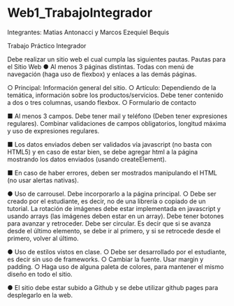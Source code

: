 # Web1_TrabajoIntegrador
Integrantes: Matias Antonacci y Marcos Ezequiel Bequis

Trabajo Práctico Integrador

Debe realizar un sitio web el cual cumpla las siguientes pautas.
Pautas para el Sitio Web
● Al menos 3 páginas distintas. Todas con menú de navegación (haga uso de flexbox)
y enlaces a las demás páginas.

○ Principal: Información general del sitio.
○ Artículo: Dependiendo de la temática, información sobre los
productos/servicios. Debe tener contenido a dos o tres columnas, usando
flexbox.
○ Formulario de contacto

■ Al menos 3 campos. Debe tener mail y teléfono (Deben tener
expresiones regulares). Combinar validaciones de campos
obligatorios, longitud máxima y uso de expresiones regulares.

■ Los datos enviados deben ser validados vía javascript (no basta con
HTML5) y en caso de estar bien, se debe agregar html a la página
mostrando los datos enviados (usando createElement).

■ En caso de haber errores, deben ser mostrados manipulando el
HTML (no usar alertas nativas).

● Uso de carrousel. Debe incorporarlo a la página principal.
○ Debe ser creado por el estudiante, es decir, no de una librería o copiado de
un tutorial. La rotación de imágenes debe estar implementada en javascript y
usando arrays (las imágenes deben estar en un array). Debe tener botones
para avanzar y retroceder. Debe ser circular. Es decir que si se avanza
desde el último elemento, se debe ir al primero, y si se retrocede desde el
primero, volver al último.

● Uso de estilos vistos en clase.
○ Debe ser desarrollado por el estudiante, es decir sin uso de frameworks.
○ Cambiar la fuente. Usar margin y padding.
○ Haga uso de alguna paleta de colores, para mantener el mismo diseño en
todo el sitio.

● El sitio debe estar subido a Github y se debe utilizar github pages para desplegarlo
en la web.

